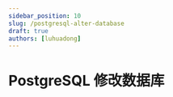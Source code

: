 ```yaml
---
sidebar_position: 10
slug: /postgresql-alter-database
draft: true
authors: [luhuadong]
---
```


# PostgreSQL 修改数据库

